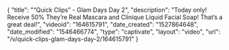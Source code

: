 {
    "title": "“Quick Clips” - Glam Days Day 2",
    "description": "Today only! Receive 50% They’re Real Mascara and Clinique Liquid Facial Soap! That’s a great deal!",
    "videoid": "164615791",
    "date_created": "1527864648",
    "date_modified": "1546466774",
    "type": "captivate",
    "layout": "video",
    "url": "\/v\/quick-clips-glam-days-day-2\/164615791"
}